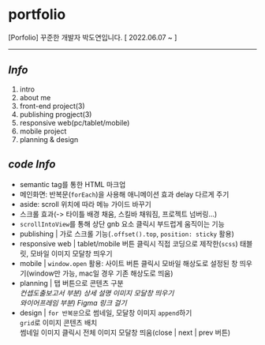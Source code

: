 # portfolio
[Porfolio] 꾸준한 개발자 박도연입니다.
[ 2022.06.07 ~ ]

***

## _Info_
1. intro
2. about me
3. front-end project(3)
4. publishing progject(3)
5. responsive web(pc/tablet/mobile)
6. mobile project
7. planning & design

## _code Info_
* semantic tag를 통한 HTML 마크업
* 메인화면: 반복문(`forEach`)을 사용해 애니메이션 효과 delay 다르게 주기
* aside: scroll 위치에 따라 메뉴 가이드 바꾸기
* 스크롤 효과(-> 타이틀 배경 채움, 스킬바 채워짐, 프로젝트 넘버링...)
* `scrollIntoView`를 통해 상단 gnb 요소 클릭시 부드럽게 움직이는 기능
* publishing | 가로 스크롤 기능(`.offset().top`, `position: sticky` 활용)
* responsive web | tablet/mobile 버튼 클릭시 직접 코딩으로 제작한(`scss`) 태블릿, 모바일 이미지 모달창 띄우기
* mobile | `window.open` 활용: 사이트 버튼 클릭시 모바일 해상도로 설정된 창 띄우기(window만 가능, mac일 경우 기존 해상도로 띄움)
* planning | 탭 버튼으로 콘텐츠 구분 <br>
             _컨셉도출보고서 부분) 상세 설명 이미지 모달창 띄우기_ <br>
             _와이어프레임 부분) Figma 링크 걸기_ <br>
* design | `for 반복문`으로 썸네일, 모달창 이미지 `append`하기 <br>
            `grid`로 이미지 콘텐츠 배치 <br>
            썸네일 이미지 클릭시 전체 이미지 모달창 띄움(close | next | prev 버튼) <br>
